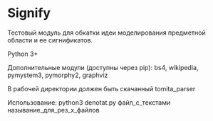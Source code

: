 # Signify

Тестовый модуль для обкатки идеи моделирования предметной области и ее сигнификатов.

Python 3+

Дополнительные модули (доступны через pip): bs4, wikipedia, pymystem3, pymorphy2, graphviz

В рабочей директории должен быть скачанный tomita_parser

Использование:
python3 denotat.py файл_с_текстами называние_для_рез_х_файлов
